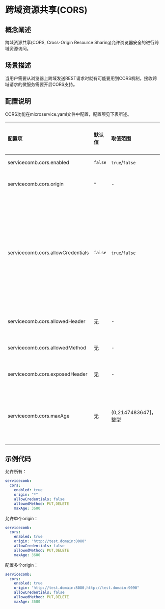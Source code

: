 # 跨域资源共享(CORS)

## 概念阐述

跨域资源共享(CORS, Cross-Origin Resource Sharing)允许浏览器安全的进行跨域资源访问。

## 场景描述

当用户需要从浏览器上跨域发送REST请求时就有可能要用到CORS机制，接收跨域请求的微服务需要开启CORS支持。

## 配置说明

CORS功能在microservice.yaml文件中配置，配置项见下表所述。

| 配置项                               | 默认值     | 取值范围              | 是否必选 | 含义                               | 注意                                                                                                |
|:----------------------------------|:--------|:------------------|:-----|:---------------------------------|:--------------------------------------------------------------------------------------------------|
| servicecomb.cors.enabled          | `false` | `true`/`false`    | 否    | 是否开启CORS功能                       | -                                                                                                 |
| servicecomb.cors.origin           | `*`     | -                 | 否    | Access-Control-Allow-Origin      | 多个值使用逗号分隔                                                                                         |
| servicecomb.cors.allowCredentials | `false` | `true`/`false`    | 否    | Access-Control-Allow-Credentials | 根据CORS标准，当Access-Control-Allow-Credentials设置为`true`时，Access-Control-Allow-Origin不可设置为"*"，否则将会抛出异常 |
| servicecomb.cors.allowedHeader    | 无       | -                 | 否    | Access-Control-Allow-Headers     | 多个值使用逗号分隔                                                                                         |
| servicecomb.cors.allowedMethod    | 无       | -                 | 否    | Access-Control-Allow-Methods     | 多个值使用逗号分隔                                                                                         |
| servicecomb.cors.exposedHeader    | 无       | -                 | 否    | Access-Control-Expose-Headers    | 多个值使用逗号分隔                                                                                         |
| servicecomb.cors.maxAge           | 无       | (0,2147483647]，整型 | 否    | Access-Control-Max-Age           | 单位是秒，如果用户不配置此项，则CORS应答中没有Access-Control-Max-Age                                                   |


## 示例代码

允许所有：

```yaml
servicecomb:
  cors:
    enabled: true
    origin: "*"
    allowCredentials: false
    allowedMethod: PUT,DELETE
    maxAge: 3600
```

允许单个origin：

```yaml
servicecomb:
  cors:
    enabled: true
    origin: "http://test.domain:8080"
    allowCredentials: false
    allowedMethod: PUT,DELETE
    maxAge: 3600
```

配置多个origin：

```yaml
servicecomb:
  cors:
    enabled: true
    origin: "http://test.domain:8080,http://test.domain:9090"
    allowCredentials: false
    allowedMethod: PUT,DELETE
    maxAge: 3600
```
